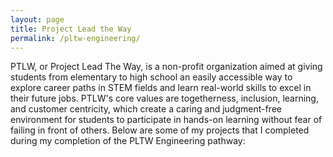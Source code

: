 ```yaml
---
layout: page
title: Project Lead the Way
permalink: /pltw-engineering/
---
```

PTLW, or Project Lead The Way, is a non-profit organization aimed at giving students from elementary to high school an easily accessible way to explore career paths in STEM fields and learn real-world skills to excel in their future jobs. PTLW's core values are togetherness, inclusion, learning, and customer centricity, which create a caring and judgment-free environment for students to participate in hands-on learning without fear of failing in front of others. Below are some of my projects that I completed during my completion of the PLTW Engineering pathway: